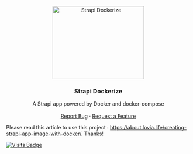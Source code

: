<!-- PROJECT LOGO -->
<br />
<p align="center">
  <a href="https://github.com/kevinadhiguna/strapi-dockerize">
    <img src="https://s3.gifyu.com/images/4fgfcghvgyvtyy66564e.png" alt="Strapi Dockerize" border="0" width="250px" height="200px" />
  </a>

  <h3 align="center">Strapi Dockerize</h3>

  <p align="center">
    A Strapi app powered by Docker and docker-compose
    <br />
    <!-- <a href="https://github.com/othneildrew/Best-README-Template"><strong>Explore the docs »</strong></a> -->
    <!-- <br /> -->
    <br />
    <a href="https://github.com/kevinadhiguna/strapi-dockerize/issues">Report Bug</a>
    ·
    <a href="https://github.com/kevinadhiguna/strapi-dockerize/issues">Request a Feature</a>
  </p>
</p>

Please read this article to use this project : https://about.lovia.life/creating-strapi-app-image-with-docker/.
Thanks!

[![Visits Badge](https://badges.pufler.dev/visits/kevinadhiguna/strapi-dockerize)](https://github.com/kevinadhiguna)

